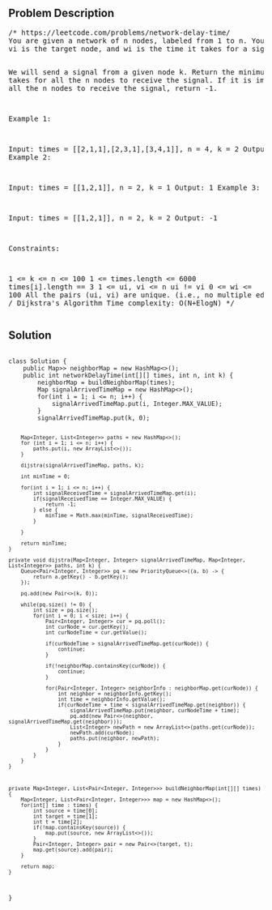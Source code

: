 <!--
<style>
  body { font-family: Arial, sans-serif; }
  .container { max-width: 1000px; margin: auto; padding: 20px; }
  .comment-block { background-color: #f9f9f9; padding: 10px; border-left: 5px solid #ccc; }
  .code-block { background-color: #f4f4f4; padding: 10px; border: 1px solid #ddd; }
</style>
-->

<div class='container'>
<h2>Problem Description</h2>
<div class='comment-block'>
<pre>
/* https://leetcode.com/problems/network-delay-time/
You are given a network of n nodes, labeled from 1 to n. You are also given times, a list of travel times as directed edges times[i] = (ui, vi, wi), where ui is the source node, 
vi is the target node, and wi is the time it takes for a signal to travel from source to target.

We will send a signal from a given node k. Return the minimum time it takes for all the n nodes to receive the signal. If it is impossible for all the n nodes to receive the signal, return -1.


Example 1:


Input: times = [[2,1,1],[2,3,1],[3,4,1]], n = 4, k = 2
Output: 2
Example 2:

Input: times = [[1,2,1]], n = 2, k = 1
Output: 1
Example 3:

Input: times = [[1,2,1]], n = 2, k = 2
Output: -1
 

Constraints:

1 <= k <= n <= 100
1 <= times.length <= 6000
times[i].length == 3
1 <= ui, vi <= n
ui != vi
0 <= wi <= 100
All the pairs (ui, vi) are unique. (i.e., no multiple edges.)
*/
/*
 Dijkstra's Algorithm Time complexity: O(N+Elog⁡N)
*/
</pre>
</div>

<h2>Solution</h2>
<div class='code-block'>
<pre><code class='language-java'>
class Solution {
    public Map<Integer, List<Pair<Integer, Integer>>> neighborMap = new HashMap<>();
    public int networkDelayTime(int[][] times, int n, int k) {
        neighborMap = buildNeighborMap(times);
        Map<Integer, Integer> signalArrivedTimeMap = new HashMap<>();
        for(int i = 1; i <= n; i++) {
            signalArrivedTimeMap.put(i, Integer.MAX_VALUE);
        }
        signalArrivedTimeMap.put(k, 0);

        Map<Integer, List<Integer>> paths = new HashMap<>();
        for (int i = 1; i <= n; i++) {
            paths.put(i, new ArrayList<>());
        }

        dijstra(signalArrivedTimeMap, paths, k);

        int minTime = 0;

        for(int i = 1; i <= n; i++) {
            int signalReceivedTime = signalArrivedTimeMap.get(i);
            if(signalReceivedTime == Integer.MAX_VALUE) {
                return -1;
            } else {
                minTime = Math.max(minTime, signalReceivedTime);
            }

        }

        return minTime;
    }

    private void dijstra(Map<Integer, Integer> signalArrivedTimeMap, Map<Integer, List<Integer>> paths, int k) {
        Queue<Pair<Integer, Integer>> pq = new PriorityQueue<>((a, b) -> {
            return a.getKey() - b.getKey();
        });

        pq.add(new Pair<>(k, 0));

        while(pq.size() != 0) {
            int size = pq.size();
            for(int i = 0; i < size; i++) {
                Pair<Integer, Integer> cur = pq.poll();
                int curNode = cur.getKey();
                int curNodeTime = cur.getValue();

                if(curNodeTime > signalArrivedTimeMap.get(curNode)) {
                    continue;
                }

                if(!neighborMap.containsKey(curNode)) {
                    continue;
                }

                for(Pair<Integer, Integer> neighborInfo : neighborMap.get(curNode)) {
                    int neighbor = neighborInfo.getKey();
                    int time = neighborInfo.getValue();
                    if(curNodeTime + time < signalArrivedTimeMap.get(neighbor)) {
                        signalArrivedTimeMap.put(neighbor, curNodeTime + time);
                        pq.add(new Pair<>(neighbor, signalArrivedTimeMap.get(neighbor)));
                        List<Integer> newPath = new ArrayList<>(paths.get(curNode));
                        newPath.add(curNode);
                        paths.put(neighbor, newPath);
                    }
                }
            }
        }
    }



    private Map<Integer, List<Pair<Integer, Integer>>> buildNeighborMap(int[][] times) {
        Map<Integer, List<Pair<Integer, Integer>>> map = new HashMap<>();
        for(int[] time : times) {
            int source = time[0];
            int target = time[1];
            int t = time[2];
            if(!map.containsKey(source)) {
                map.put(source, new ArrayList<>());
            }
            Pair<Integer, Integer> pair = new Pair<>(target, t);
            map.get(source).add(pair);
        }

        return map;
    }
}</code></pre>
</div>
</div>
